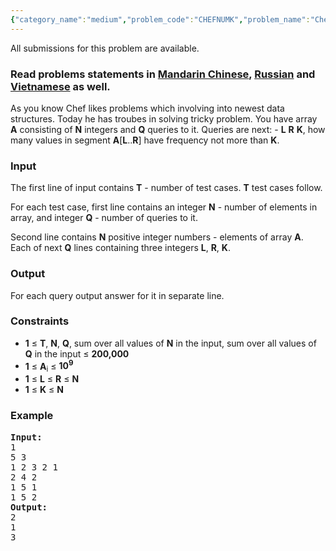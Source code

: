 ```yaml
---
{"category_name":"medium","problem_code":"CHEFNUMK","problem_name":"Chef and Queries","languages_supported":{"0":"ADA","1":"ASM","2":"BASH","3":"BF","4":"C","5":"C99 strict","6":"CAML","7":"CLOJ","8":"CLPS","9":"CPP 4.3.2","10":"CPP 4.9.2","11":"CPP14","12":"CS2","13":"D","14":"ERL","15":"FORT","16":"FS","17":"GO","18":"HASK","19":"ICK","20":"ICON","21":"JAVA","22":"JS","23":"LISP clisp","24":"LISP sbcl","25":"LUA","26":"NEM","27":"NICE","28":"NODEJS","29":"PAS fpc","30":"PAS gpc","31":"PERL","32":"PERL6","33":"PHP","34":"PIKE","35":"PRLG","36":"PYPY","37":"PYTH","38":"PYTH 3.4","39":"RUBY","40":"SCALA","41":"SCM chicken","42":"SCM guile","43":"SCM qobi","44":"ST","45":"TCL","46":"TEXT","47":"WSPC"},"max_timelimit":1.5,"source_sizelimit":50000,"problem_author":"mgch","problem_tester":"tuananh93","date_added":"9-12-2016","tags":{"0":"cook77","1":"easy","2":"mgch","3":"query"},"editorial_url":"https://discuss.codechef.com/problems/CHEFNUMK","time":{"view_start_date":1482085800,"submit_start_date":1482085800,"visible_start_date":1482085800,"end_date":1735669800},"layout":"problem"}
---
```

<span class="solution-visible-txt">All submissions for this problem are available.</span><h3> Read problems statements in <a target="_blank" href="http://www.codechef.com/download/translated/COOK77/mandarin/CHEFARRB.pdf">Mandarin Chinese</a>, <a target="_blank" href="http://www.codechef.com/download/translated/COOK77/russian/CHEFARRB.pdf">Russian</a> and <a target="_blank" href="http://www.codechef.com/download/translated/COOK77/vietnamese/CHEFARRB.pdf">Vietnamese</a> as well.</h3>

<p>As you know Chef likes problems which involving into newest data structures. Today he has troubes in solving tricky problem. You have array <b>A</b> consisting of <b>N</b> integers and <b>Q</b> queries to it. Queries are next:
- <b>L</b> <b>R</b> <b>K</b>, how many values in segment <b>A</b>[<b>L</b>..<b>R</b>] have frequency not more than <b>K</b>.</p>

<h3>Input</h3>
<p>The first line of input contains <b>T</b> - number of test cases. <b>T</b> test cases follow.</p>
<p>For each test case, first line contains an integer <b>N</b> - number of elements in array, and integer <b>Q</b> - number of queries to it.</p>
<p>Second line contains <b>N</b> positive integer numbers - elements of array <b>A</b>. Each of next <b>Q</b> lines containing three integers <b>L</b>, <b>R</b>, <b>K</b>.</p>

<h3>Output</h3>
<p>For each query output answer for it in separate line.</p>

<h3>Constraints</h3>
<ul>
<li><b>1</b> ≤ <b>T</b>, <b>N</b>, <b>Q</b>, sum over all values of <b>N</b> in the input, sum over all values of <b>Q</b> in the input ≤ <b>200,000</b></li>
<li><b>1</b> ≤ <b>A</b><sub>i</sub> ≤ <b>10<sup>9</sup></b></li>
<li><b>1</b> ≤ <b>L</b> ≤ <b>R</b> ≤ <b>N</b></li>
<li><b>1</b> ≤ <b>K</b> ≤ <b>N</b></li>
</ul>

<h3>Example</h3>
<pre><b>Input:</b>
1
5 3
1 2 3 2 1
2 4 2
1 5 1
1 5 2
<b>Output:</b>
2
1
3

</pre>
